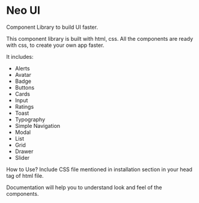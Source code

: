 # Neo UI 

Component Library to build UI faster.

This component library is built with html, css. All the components are ready with css, to create your own app faster.

It includes:

<ul>
    <li>Alerts </li>
    <li>Avatar</li>
    <li>Badge</li>
    <li>Buttons</li>
    <li>Cards</li>
    <li>Input</li>
    <li>Ratings</li>
    <li>Toast</li>
    <li>Typography</li>
    <li>Simple Navigation</li>
    <li>Modal</li>
    <li>List</li>
    <li>Grid</li>
    <li>Drawer</li>
    <li>Slider</li>
</ul>


How to Use?
Include CSS file mentioned in installation section in your head tag of html file. 


Documentation will help you to understand look and feel of the components.